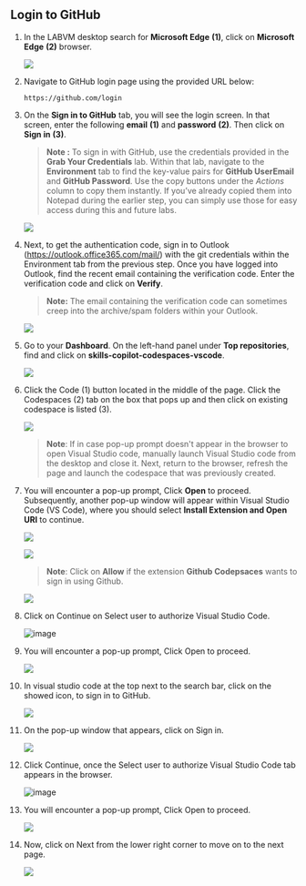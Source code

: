 ## Login to GitHub

1. In the LABVM desktop search for **Microsoft Edge** **(1)**, click on **Microsoft Edge** **(2)** browser.

   ![](../media/Edge.png)

1. Navigate to GitHub login page using the provided URL below:
   ```
   https://github.com/login
   ```
1. On the **Sign in to GitHub** tab, you will see the login screen. In that screen, enter the following **email** **(1)** and **password** **(2)**. Then click on **Sign in** **(3)**. 

   >**Note :** To sign in with GitHub, use the credentials provided in the **Grab Your Credentials** lab. Within that lab, navigate to the **Environment** tab to find the key-value pairs for **GitHub UserEmail** and **GitHub Password**. Use the copy buttons under the *Actions* column to copy them instantly. If you’ve already copied them into Notepad during the earlier step, you can simply use those for easy access during this and future labs.
   
   ![](../media/githubsigin.png)
          
1. Next, to get the authentication code, sign in to Outlook (https://outlook.office365.com/mail/) with the git credentials within the Environment tab from the previous step. Once you have logged into Outlook, find the recent email containing the verification code. Enter the verification code and click on **Verify**.

   >**Note:** The email containing the verification code can sometimes creep into the archive/spam folders within your Outlook.
   
   ![](../media/githubcode.png)
   
1. Go to your **Dashboard**. On the left-hand panel under **Top repositories**, find and click on **skills-copilot-codespaces-vscode**.

   ![](../media/git1.png)

1. Click the Code (1) button located in the middle of the page. Click the Codespaces (2) tab on the box that pops up and then click on existing codespace is listed (3).

   ![](../media/git2.png)

   >**Note**: If in case pop-up prompt doesn't appear in the browser to open Visual Studio code, manually launch Visual Studio code from the desktop and close it. Next, return to the browser, refresh the page and launch the codespace that was previously created.

1. You will encounter a pop-up prompt, Click **Open** to proceed. Subsequently, another pop-up window will appear within Visual Studio Code (VS Code), where you should select **Install Extension and Open URI** to continue.

   ![](../media/open.png)
 
   ![](../media/innovation-1.png)

      >**Note**: Click on **Allow** if the extension **Github Codepsaces** wants to sign in using Github.

   ![](../media/inn-2.png)

1. Click on Continue on Select user to authorize Visual Studio Code.

   ![image](../media/vs-auth.png)
   
1. You will encounter a pop-up prompt, Click Open to proceed.

   ![](../media/open.png)

1. In visual studio code at the top next to the search bar, click on the showed icon, to sign in to GitHub.

   ![](../media/signin-to-githubcopilot-0303.png)

1. On the pop-up window that appears, click on Sign in.
   
   ![](../media/git-cop-sig.png)

1. Click Continue, once the Select user to authorize Visual Studio Code tab appears in the browser.

   ![image](../media/vs-auth.png)

1. You will encounter a pop-up prompt, Click Open to proceed.

   ![](../media/open.png)
   
1. Now, click on Next from the lower right corner to move on to the next page.

   ![](../media/next.png)
